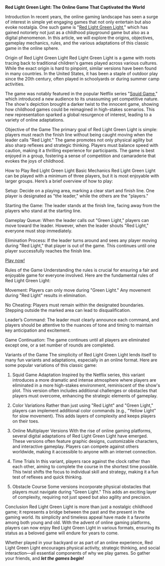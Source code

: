 **Red Light Green Light: The Online Game That Captivated the World**

Introduction
In recent years, the online gaming landscape has seen a surge of interest in simple yet engaging games that not only entertain but also evoke nostalgia. One such game is "[Red Light Green Light](https://redlight-greenlight.io/)," which has gained notoriety not just as a childhood playground game but also as a digital phenomenon. In this article, we will explore the origins, objectives, gameplay mechanics, rules, and the various adaptations of this classic game in the online sphere.

Origin of Red Light Green Light
Red Light Green Light is a game with roots tracing back to traditional children's games played across various cultures. While the exact origin is hard to pinpoint, similar versions have been found in many countries. In the United States, it has been a staple of outdoor play since the 20th century, often played in schoolyards or during summer camp activities.

The game was notably featured in the popular Netflix series "[Squid Game](https://redlight-greenlight.io/squid-game.games)," which introduced a new audience to its unassuming yet competitive nature. The show's depiction brought a darker twist to the innocent game, showing how childhood games could be reimagined in high-stakes scenarios. This new representation sparked a global resurgence of interest, leading to a variety of online adaptations.

Objective of the Game
The primary goal of Red Light Green Light is simple: players must reach the finish line without being caught moving when the leader calls "Red Light." The game promotes not only physical agility but also sharp reflexes and strategic thinking. Players must balance speed with caution, making it a thrilling experience for participants. The game is best enjoyed in a group, fostering a sense of competition and camaraderie that evokes the joys of childhood.

How to Play Red Light Green Light
Basic Mechanics
Red Light Green Light can be played with a minimum of three players, but it is most enjoyable with larger groups. Here’s a brief overview of how to play:

Setup: Decide on a playing area, marking a clear start and finish line. One player is designated as "the leader," while the others are the "players."

Starting the Game: The leader stands at the finish line, facing away from the players who stand at the starting line.

Gameplay Queue: When the leader calls out "Green Light," players can move toward the leader. However, when the leader shouts "Red Light," everyone must stop immediately.

Elimination Process: If the leader turns around and sees any player moving during "Red Light," that player is out of the game. This continues until one player successfully reaches the finish line.

[Play now!](https://redlight-greenlight.io/)

Rules of the Game
Understanding the rules is crucial for ensuring a fair and enjoyable game for everyone involved. Here are the fundamental rules of Red Light Green Light:

Movement: Players can only move during "Green Light." Any movement during "Red Light" results in elimination.

No Cheating: Players must remain within the designated boundaries. Stepping outside the marked area can lead to disqualification.

Leader’s Command: The leader must clearly announce each command, and players should be attentive to the nuances of tone and timing to maintain key anticipation and excitement.

Game Continuation: The game continues until all players are eliminated except one, or a set number of rounds are completed.

Variants of the Game
The simplicity of Red Light Green Light lends itself to many fun variants and adaptations, especially in an online format. Here are some popular variations of this classic game:

1. Squid Game Adaptation
Inspired by the Netflix series, this variant introduces a more dramatic and intense atmosphere where players are eliminated in a more high-stakes environment, reminiscent of the show's plot. This version often includes additional challenges or obstacles that players must overcome, enhancing the strategic elements of gameplay.

2. Color Variations
Rather than just using "Red Light" and "Green Light," players can implement additional color commands (e.g., "Yellow Light" for slow movement). This adds layers of complexity and keeps players on their toes.

3. Online Multiplayer Versions
With the rise of online gaming platforms, several digital adaptations of Red Light Green Light have emerged. These versions often feature graphic designs, customizable characters, and interactive gameplay. Players can compete against others worldwide, making it accessible to anyone with an internet connection.

4. Time Trials
In this variant, players race against the clock rather than each other, aiming to complete the course in the shortest time possible. This twist shifts the focus to individual skill and strategy, making it a fun test of reflexes and quick thinking.

5. Obstacle Course
Some versions incorporate physical obstacles that players must navigate during "Green Light." This adds an exciting layer of complexity, requiring not just speed but also agility and precision.

Conclusion
Red Light Green Light is more than just a nostalgic childhood game; it represents a bridge between the past and the present in the gaming world. Its simplicity and timeless appeal have made it a favorite among both young and old. With the advent of online gaming platforms, players can now enjoy Red Light Green Light in various formats, ensuring its status as a beloved game will endure for years to come.

Whether played in your backyard or as part of an online experience, Red Light Green Light encourages physical activity, strategic thinking, and social interaction—all essential components of why we play games. 
So gather your friends, and **_let the games begin!_**
